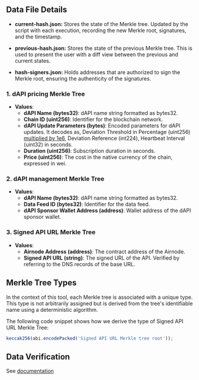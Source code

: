 ## Data File Details

- **current-hash.json:** Stores the state of the Merkle tree. Updated by the script with each execution, recording the new Merkle root, signatures, and the timestamp.

- **previous-hash.json:** Stores the state of the previous Merkle tree. This is used to present the user with a diff view between the previous and current states.

- **hash-signers.json:** Holds addresses that are authorized to sign the Merkle root, ensuring the authenticity of the signatures.

### 1. dAPI pricing Merkle Tree

- **Values**:
  - **dAPI Name (bytes32)**: dAPI name string formatted as bytes32.
  - **Chain ID (uint256)**: Identifier for the blockchain network.
  - **dAPI Update Parameters (bytes)**: Encoded parameters for dAPI updates. It decodes as, Deviation Threshold in Percentage (uint256) [multiplied by 1e6](https://github.com/api3dao/airnode-protocol-v1/blob/b45d225ef33257d82124dd895731846bc7e46eed/contracts/api3-server-v1/extensions/BeaconSetUpdatesWithPsp.sol#L27), Deviation Reference (int224), Heartbeat Interval (uint32) in seconds.
  - **Duration (uint256)**: Subscription duration in seconds.
  - **Price (uint256)**: The cost in the native currency of the chain, expressed in wei.

### 2. dAPI management Merkle Tree

- **Values**:
  - **dAPI Name (bytes32)**: dAPI name string formatted as bytes32.
  - **Data Feed ID (bytes32)**: Identifier for the data feed.
  - **dAPI Sponsor Wallet Address (address)**: Wallet address of the dAPI sponsor wallet.

### 3. Signed API URL Merkle Tree

- **Values**:
  - **Airnode Address (address)**: The contract address of the Airnode.
  - **Signed API URL (string)**: The signed URL of the API. Verified by referring to the DNS records of the base URL.

## Merkle Tree Types

In the context of this tool, each Merkle tree is associated with a unique type. This type is not arbitrarily assigned but is derived from the tree's identifiable name using a deterministic algorithm.

The following code snippet shows how we derive the type of Signed API URL Merkle Tree:

```js
keccak256(abi.encodePacked('Signed API URL Merkle tree root'));
```

## Data Verification

See [documentation](verification/README.md)
